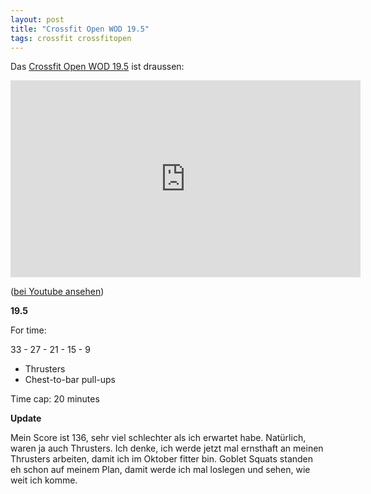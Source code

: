 ```yaml
---
layout: post
title: "Crossfit Open WOD 19.5"
tags: crossfit crossfitopen
---
```


Das [Crossfit Open WOD 19.5][0] ist draussen:

<iframe width="560" height="315" src="https://www.youtube-nocookie.com/embed/iXA0ZNB9gBQ" frameborder="0" allow="accelerometer; autoplay; encrypted-media; gyroscope; picture-in-picture" allowfullscreen></iframe>

([bei Youtube ansehen][1])

**19.5**

For time:

33 - 27 - 21 - 15 - 9

  * Thrusters
  * Chest-to-bar pull-ups

Time cap: 20 minutes

**Update**

Mein Score ist 136, sehr viel schlechter als ich erwartet habe. Natürlich, waren ja auch Thrusters.
Ich denke, ich werde jetzt mal ernsthaft an meinen Thrusters arbeiten, damit ich im Oktober fitter
bin. Goblet Squats standen eh schon auf meinem Plan, damit werde ich mal loslegen und sehen, wie
weit ich komme.

[0]: https://games.crossfit.com/workouts/open/2019/5
[1]: https://www.youtube.com/watch?v=iXA0ZNB9gBQ
